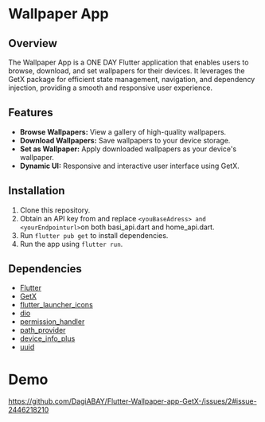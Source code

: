 # Wallpaper App

## Overview

The Wallpaper App is a ONE DAY Flutter application that enables users to browse, download, and set wallpapers for their devices. It leverages the GetX package for efficient state management, navigation, and dependency injection, providing a smooth and responsive user experience.

## Features

- **Browse Wallpapers:** View a gallery of high-quality wallpapers.
- **Download Wallpapers:** Save wallpapers to your device storage.
- **Set as Wallpaper:** Apply downloaded wallpapers as your device's wallpaper.
- **Dynamic UI:** Responsive and interactive user interface using GetX.

## Installation

1. Clone this repository.
2. Obtain an API key from  and replace `<youBaseAdress> and <yourEndpointurl>`on both basi_api.dart and home_api.dart.
3. Run `flutter pub get` to install dependencies.
4. Run the app using `flutter run`.

## Dependencies

- [Flutter](https://flutter.dev/)
- [GetX](https://pub.dev/packages/get)
- [flutter_launcher_icons](https://pub.dev/packages/get)
- [dio](https://pub.dev/packages/dio)
- [permission_handler](https://pub.dev/packages/permission_handler)
- [path_provider](https://pub.dev/packages/path_provider)
- [device_info_plus](https://pub.dev/packages/device_info_plus)
- [uuid](https://pub.dev/packages/uuid)

# Demo 
https://github.com/DagiABAY/Flutter-Wallpaper-app-GetX-/issues/2#issue-2446218210

